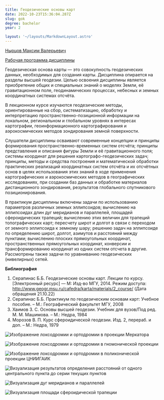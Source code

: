 ```yaml
---
title: Геодезические основы карт
date: 2022-10-23T15:36:04.287Z
slug: gok
degree: bachelor
year: 2

layout: '~/layouts/MarkdownLayout.astro'
---
```


[Нырцов Максим Валерьевич](/people/nyrtsov)

[Рабочая программа дисциплины](https://disk.yandex.ru/i/7wBKxnZX6YXYaA)

Геодезическая основа карты — это совокупность геодезических данных, необходимых для создания карты. Дисциплина опирается на разделы высшей геодезии. Целью освоения дисциплины является приобретение общих и специальных знаний о моделях Земли, её гравитационном поле, геодинамических процессах, небесных и земных координатных системах отсчёта.

В лекционном курсе изучаются геодезические методы, ориентированные на сбор, систематизацию, обработку и интерпретацию пространственно-позиционной информации на локальном, региональном и глобальном уровнях в интересах картографии, геоинформационного картографирования и аэрокосмических методов зондирования земной поверхности.

Слушатели дисциплины осваивают современные концепции и принципы формирования пространственно-временных систем отсчёта; принципы представления и описания фигуры Земли и её гравитационного поля; системы координат для решения картографо-геодезических задач; принципы, методы и средства построения и математической обработки практических реализаций координатных систем отсчёта и их отсчётных основ в целях использования этих знаний в ходе применения картографических и аэрокосмических методов в географических исследованиях, при создании баз данных и обработке материалов дистанционного зондирования, результатов глобального спутникового позиционирования.

В практикум дисциплины включены задачи по использованию параметров различных земных эллипсоидов; вычислению на эллипсоидах длин дуг меридианов и параллелей, площадей сфероидических трапеций; вычислению этих величин для трапеций топографических карт; пересчету широт и долгот в связи с переходом от земного эллипсоида к земному шару; решению задач на эллипсоиде по определению широт, долгот, азимутов и расстояний между пунктами; вычислению плоских прямоугольных координат, пространственных прямоугольных координат, конверсии и трансформированию координат из одних систем отсчета в другие. Рассмотрены также задачи по уравниванию геодезических (нивелирных) сетей.

**Библиография**

1. Серапинас Б.Б. Геодезические основы карт. Лекции по курсу. \[Электронный ресурс] — М: Изд-во МГУ, 2014. Режим доступа: http://www.geogr.msu.ru/cafedra/karta/materials/2_course/ (Дата обращения 21.10.22)
2. Серапинас Б.Б. Практикум по геодезическим основам карт: Учебное пособие. – М.: Географический факультет МГУ, 2008
3. Хаимов 3. С. Основы высшей геодезии. Учебник для вузов/Под ред. М. М. Машимова. – М.: Недра, 1984
4. Морозов В. П. Курс сфероидической геодезии. Изд. 2, перераб. и доп. – М.: Недра, 1979

![Изображение локсодромии и ортодромии в проекции Меркатора](~/assets/images/gok_1-mercator.png 'Изображение локсодромии и ортодромии в проекции Меркатора')

![Изображение локсодромии и ортодромии в гномонической проекции](~/assets/images/gok_2-gnomonic.png 'Изображение локсодромии и ортодромии в гномонической проекции')

![Изображение локсодромии и ортодромии в поликонической проекции ЦНИИГАИК](~/assets/images/gok_3-polyconic.png 'Изображение локсодромии и ортодромии в поликонической проекции ЦНИИГАИК')

![Визуализация результатов определения расстояний от одного центрального пункта до серии текущих пунктов](~/assets/images/gok_4-pulkovo.png 'Визуализация результатов определения расстояний от одного центрального пункта до серии текущих пунктов')

![Визуализация дуг меридианов и параллелей](~/assets/images/gok_5-ellipsoid.png 'Визуализация дуг меридианов и параллелей')

![Визуализация площади сфероидической трапеции](~/assets/images/gok_6-sqa.png 'Визуализация площади сфероидической трапеции')
